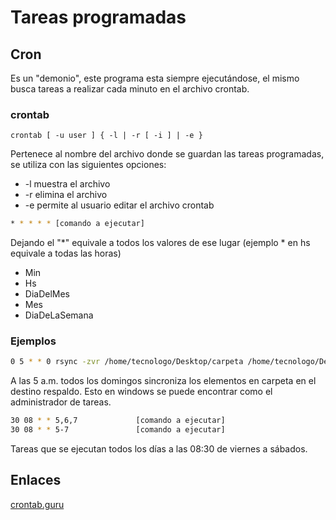 # Tareas programadas

## Cron

Es un "demonio", este programa esta siempre ejecutándose, el mismo busca tareas a realizar cada minuto en el archivo crontab.

### crontab

`crontab [ -u user ] { -l | -r [ -i ] | -e }`

Pertenece al nombre del archivo donde se guardan las tareas programadas, se utiliza con las siguientes opciones:

- -l muestra el archivo
- -r elimina el archivo
- -e permite al usuario editar el archivo crontab

```sh
* * * * * [comando a ejecutar]
```

Dejando el "*" equivale a todos los valores de ese lugar (ejemplo * en hs equivale a todas las horas)

- Min
- Hs
- DiaDelMes  
- Mes  
- DiaDeLaSemana

### Ejemplos

```sh
0 5 * * 0 rsync -zvr /home/tecnologo/Desktop/carpeta /home/tecnologo/Desktop/respaldo
```

A las 5 a.m. todos los domingos sincroniza los elementos en carpeta en el destino respaldo. Esto en windows se puede encontrar como el administrador de tareas.

```sh
30 08 * * 5,6,7             [comando a ejecutar]
30 08 * * 5-7               [comando a ejecutar]
```

Tareas que se ejecutan todos los días a las 08:30 de viernes a sábados.

## Enlaces

[crontab.guru](https://crontab.guru/)
